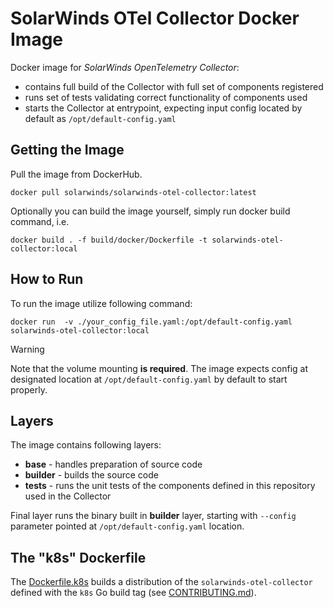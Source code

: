 # SolarWinds OTel Collector Docker Image
Docker image for _SolarWinds OpenTelemetry Collector_:
 - contains full build of the Collector with full set of components registered
 - runs set of tests validating correct functionality of components used
 - starts the Collector at entrypoint, expecting input config located by default as `/opt/default-config.yaml`

## Getting the Image
Pull the image from DockerHub.

`docker pull solarwinds/solarwinds-otel-collector:latest`

Optionally you can build the image yourself, simply run docker build command, i.e.

`docker build . -f build/docker/Dockerfile -t solarwinds-otel-collector:local`

## How to Run
To run the image utilize following command:

`docker run  -v ./your_config_file.yaml:/opt/default-config.yaml solarwinds-otel-collector:local`

> [!WARNING]  
> Note that the volume mounting **is required**. The image expects config at designated location at `/opt/default-config.yaml` by default to start properly.

## Layers
The image contains following layers:
- **base** - handles preparation of source code
- **builder** - builds the source code
- **tests** - runs the unit tests of the components defined in this repository used in the Collector

Final layer runs the binary built in **builder** layer, starting with `--config` parameter pointed at `/opt/default-config.yaml` location.

## The "k8s" Dockerfile

The [Dockerfile.k8s](Dockerfile.k8s) builds a distribution of the `solarwinds-otel-collector` defined with the `k8s` 
Go build tag (see [CONTRIBUTING.md](../../CONTRIBUTING.md#distribution-build-tags)).
